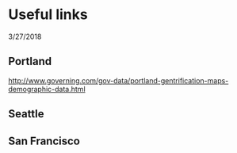 Useful links
================
3/27/2018

Portland
--------

<http://www.governing.com/gov-data/portland-gentrification-maps-demographic-data.html>

Seattle
-------

San Francisco
-------------
